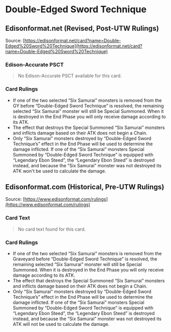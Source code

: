 # Double-Edged Sword Technique

## Edisonformat.net (Revised, Post-UTW Rulings)

Source: [https://edisonformat.net/card?name=Double-Edged%20Sword%20Technique](https://edisonformat.net/card?name=Double-Edged%20Sword%20Technique)

### Edison-Accurate PSCT

> No Edison-Accurate PSCT available for this card.

### Card Rulings

*   If one of the two selected “Six Samurai” monsters is removed from the GY before “Double-Edged Sword Technique” is resolved, the remaining selected “Six Samurai” monster will still be Special Summoned. When it is destroyed in the End Phase you will only receive damage according to its ATK.
*   The effect that destroys the Special Summoned “Six Samurai” monsters and inflicts damage based on their ATK does not begin a Chain.
*   Only “Six Samurai” monsters destroyed by “Double-Edged Sword Technique’s” effect in the End Phase will be used to determine the damage inflicted. If one of the “Six Samurai” monsters Special Summoned by “Double-Edged Sword Technique” is equipped with “Legendary Ebon Steed”, the “Legendary Ebon Steed” is destroyed instead, and because the “Six Samurai” monster was not destroyed its ATK won't be used to calculate the damage.


## Edisonformat.com (Historical, Pre-UTW Rulings)

Source: [https://www.edisonformat.com/rulings](https://www.edisonformat.com/rulings)

### Card Text

> No card text found for this card.

### Card Rulings

*   If one of the two selected “Six Samurai” monsters is removed from the Graveyard before “Double-Edged Sword Technique” is resolved, the remaining selected “Six Samurai” monster will still be Special Summoned. When it is destroyed in the End Phase you will only receive damage according to its ATK.
*   The effect that destroys the Special Summoned “Six Samurai” monsters and inflicts damage based on their ATK does not begin a Chain.
*   Only “Six Samurai” monsters destroyed by “Double-Edged Sword Technique’s” effect in the End Phase will be used to determine the damage inflicted. If one of the “Six Samurai” monsters Special Summoned by “Double-Edged Sword Technique” is equipped with “Legendary Ebon Steed”, the “Legendary Ebon Steed” is destroyed instead, and because the “Six Samurai” monster was not destroyed its ATK will not be used to calculate the damage.


